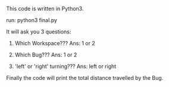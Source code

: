This code is written in Python3.

run: python3 final.py

It will ask you 3 questions:

1. Which Workspace???
Ans: 1 or 2

2. Which Bug???
Ans: 1 or 2

3. 'left' or 'right' turning???
Ans: left or right

Finally the code will print the total distance travelled by the Bug.

